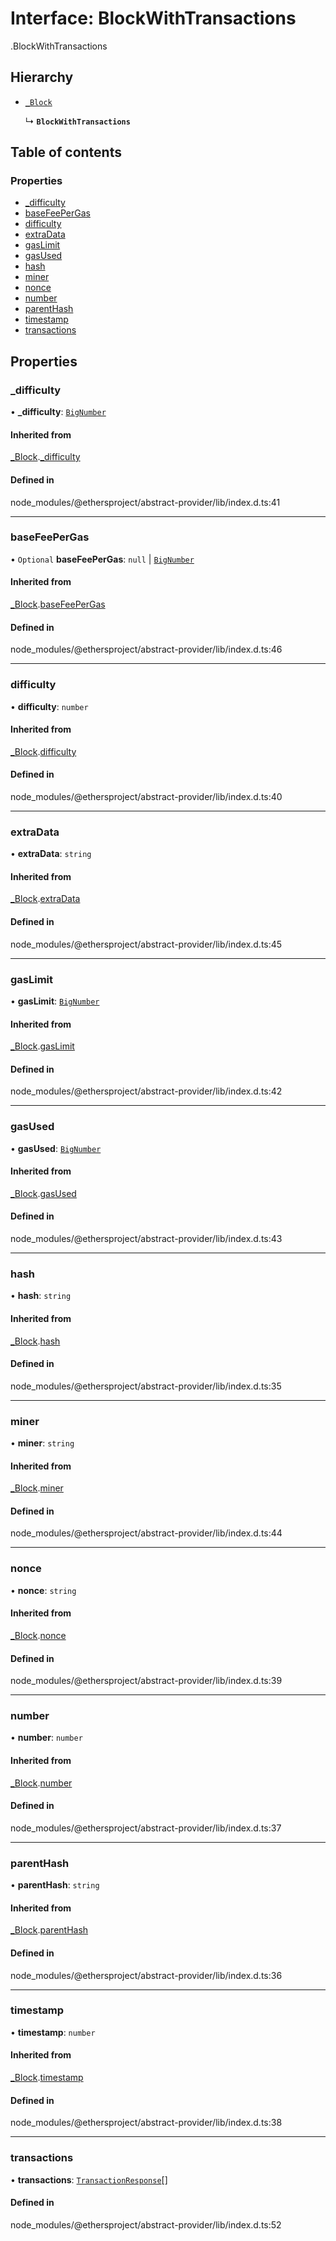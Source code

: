 # Interface: BlockWithTransactions

[<internal>](../wiki/%3Cinternal%3E).BlockWithTransactions

## Hierarchy

- [`_Block`](../wiki/%3Cinternal%3E._Block)

  ↳ **`BlockWithTransactions`**

## Table of contents

### Properties

- [\_difficulty](../wiki/%3Cinternal%3E.BlockWithTransactions#_difficulty)
- [baseFeePerGas](../wiki/%3Cinternal%3E.BlockWithTransactions#basefeepergas)
- [difficulty](../wiki/%3Cinternal%3E.BlockWithTransactions#difficulty)
- [extraData](../wiki/%3Cinternal%3E.BlockWithTransactions#extradata)
- [gasLimit](../wiki/%3Cinternal%3E.BlockWithTransactions#gaslimit)
- [gasUsed](../wiki/%3Cinternal%3E.BlockWithTransactions#gasused)
- [hash](../wiki/%3Cinternal%3E.BlockWithTransactions#hash)
- [miner](../wiki/%3Cinternal%3E.BlockWithTransactions#miner)
- [nonce](../wiki/%3Cinternal%3E.BlockWithTransactions#nonce)
- [number](../wiki/%3Cinternal%3E.BlockWithTransactions#number)
- [parentHash](../wiki/%3Cinternal%3E.BlockWithTransactions#parenthash)
- [timestamp](../wiki/%3Cinternal%3E.BlockWithTransactions#timestamp)
- [transactions](../wiki/%3Cinternal%3E.BlockWithTransactions#transactions)

## Properties

### \_difficulty

• **\_difficulty**: [`BigNumber`](../wiki/%3Cinternal%3E.BigNumber)

#### Inherited from

[_Block](../wiki/%3Cinternal%3E._Block).[_difficulty](../wiki/%3Cinternal%3E._Block#_difficulty)

#### Defined in

node_modules/@ethersproject/abstract-provider/lib/index.d.ts:41

___

### baseFeePerGas

• `Optional` **baseFeePerGas**: ``null`` \| [`BigNumber`](../wiki/%3Cinternal%3E.BigNumber)

#### Inherited from

[_Block](../wiki/%3Cinternal%3E._Block).[baseFeePerGas](../wiki/%3Cinternal%3E._Block#basefeepergas)

#### Defined in

node_modules/@ethersproject/abstract-provider/lib/index.d.ts:46

___

### difficulty

• **difficulty**: `number`

#### Inherited from

[_Block](../wiki/%3Cinternal%3E._Block).[difficulty](../wiki/%3Cinternal%3E._Block#difficulty)

#### Defined in

node_modules/@ethersproject/abstract-provider/lib/index.d.ts:40

___

### extraData

• **extraData**: `string`

#### Inherited from

[_Block](../wiki/%3Cinternal%3E._Block).[extraData](../wiki/%3Cinternal%3E._Block#extradata)

#### Defined in

node_modules/@ethersproject/abstract-provider/lib/index.d.ts:45

___

### gasLimit

• **gasLimit**: [`BigNumber`](../wiki/%3Cinternal%3E.BigNumber)

#### Inherited from

[_Block](../wiki/%3Cinternal%3E._Block).[gasLimit](../wiki/%3Cinternal%3E._Block#gaslimit)

#### Defined in

node_modules/@ethersproject/abstract-provider/lib/index.d.ts:42

___

### gasUsed

• **gasUsed**: [`BigNumber`](../wiki/%3Cinternal%3E.BigNumber)

#### Inherited from

[_Block](../wiki/%3Cinternal%3E._Block).[gasUsed](../wiki/%3Cinternal%3E._Block#gasused)

#### Defined in

node_modules/@ethersproject/abstract-provider/lib/index.d.ts:43

___

### hash

• **hash**: `string`

#### Inherited from

[_Block](../wiki/%3Cinternal%3E._Block).[hash](../wiki/%3Cinternal%3E._Block#hash)

#### Defined in

node_modules/@ethersproject/abstract-provider/lib/index.d.ts:35

___

### miner

• **miner**: `string`

#### Inherited from

[_Block](../wiki/%3Cinternal%3E._Block).[miner](../wiki/%3Cinternal%3E._Block#miner)

#### Defined in

node_modules/@ethersproject/abstract-provider/lib/index.d.ts:44

___

### nonce

• **nonce**: `string`

#### Inherited from

[_Block](../wiki/%3Cinternal%3E._Block).[nonce](../wiki/%3Cinternal%3E._Block#nonce)

#### Defined in

node_modules/@ethersproject/abstract-provider/lib/index.d.ts:39

___

### number

• **number**: `number`

#### Inherited from

[_Block](../wiki/%3Cinternal%3E._Block).[number](../wiki/%3Cinternal%3E._Block#number)

#### Defined in

node_modules/@ethersproject/abstract-provider/lib/index.d.ts:37

___

### parentHash

• **parentHash**: `string`

#### Inherited from

[_Block](../wiki/%3Cinternal%3E._Block).[parentHash](../wiki/%3Cinternal%3E._Block#parenthash)

#### Defined in

node_modules/@ethersproject/abstract-provider/lib/index.d.ts:36

___

### timestamp

• **timestamp**: `number`

#### Inherited from

[_Block](../wiki/%3Cinternal%3E._Block).[timestamp](../wiki/%3Cinternal%3E._Block#timestamp)

#### Defined in

node_modules/@ethersproject/abstract-provider/lib/index.d.ts:38

___

### transactions

• **transactions**: [`TransactionResponse`](../wiki/%3Cinternal%3E.TransactionResponse)[]

#### Defined in

node_modules/@ethersproject/abstract-provider/lib/index.d.ts:52
